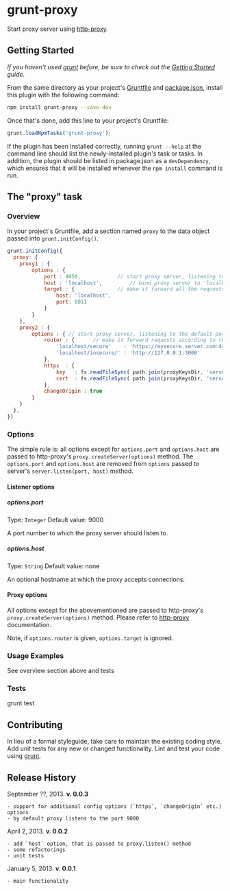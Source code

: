 # grunt-proxy

Start proxy server using [http-proxy][].

## Getting Started
_If you haven't used [grunt][] before, be sure to check out the [Getting Started][] guide._

From the same directory as your project's [Gruntfile][Getting Started] and [package.json][],
install this plugin with the following command:

```bash
npm install grunt-proxy --save-dev
```

Once that's done, add this line to your project's Gruntfile:

```js
grunt.loadNpmTasks('grunt-proxy');
```

If the plugin has been installed correctly, running `grunt --help`
at the command line should list the newly-installed plugin's task
or tasks. In addition, the plugin should be listed in package.json
as a `devDependency`, which ensures that it will be installed whenever
the `npm install` command is run.

[grunt]: http://gruntjs.com/
[Getting Started]: https://github.com/gruntjs/grunt/blob/devel/docs/getting_started.md
[package.json]: https://npmjs.org/doc/json.html
[http-proxy]: https://npmjs.org/package/http-proxy

## The "proxy" task

### Overview
In your project's Gruntfile, add a section named `proxy` to the data object passed into `grunt.initConfig()`.

```js
grunt.initConfig({
  proxy: {
    proxy1 : {
    	options : {
    		port : 8050,			// start proxy server, listening to the port 8050
			host : 'localhost',			// bind proxy server to 'localhost' interface
			target : {				// make it forward all the requests to localhost:8011
				host: 'localhost',
				port: 8011
			}
		}
    },
    proxy2 : {
    	options : { // start proxy server, listening to the default port 9000
			router : {		// make it forward requests according to this table
				'localhost/secure'    : 'https://mysecure.server.com:443/subpath',
                'localhost/insecure/' : 'http://127.0.0.1:3000'
			},
			https  : {
				key   : fs.readFileSync( path.join(proxyKeysDir, 'server.key'), 'utf8' ),
                cert  : fs.readFileSync( path.join(proxyKeysDir, 'server.crt'), 'utf8' )
			},
			changeOrigin : true
		}
    }
  },
})
```

### Options

The simple rule is: all options except for `options.port` and `options.host` are passed to
http-proxy's `proxy.createServer(options)` method. The `options.port` and `options.host` are
removed from `options` passed to server's `server.listen(port, host)` method.

#### Listener options

##### options.port
Type: `Integer`
Default value: 9000

A port number to which the proxy server should listen to.

##### options.host
Type: `String`
Default value: none

An optional hostname at which the proxy accepts connections.

#### Proxy options

All options except for the abovementioned are passed to http-proxy's 
`proxy.createServer(options)` method. Please refer to [http-proxy][]
documentation.

Note, if `options.router` is given, `options.target` is ignored.

### Usage Examples

See overview section above and tests

### Tests

grunt test

## Contributing
In lieu of a formal styleguide, take care to maintain the existing coding style.
Add unit tests for any new or changed functionality. Lint and test your code using [grunt][].

## Release History
September ??, 2013. **v. 0.0.3**
	
	- support for additional config options (`https`, `changeOrigin` etc.) options
	- by default proxy listens to the port 9000
	
April 2, 2013. **v. 0.0.2**

	- add `host` option, that is passed to proxy.listen() method
	- some refactorings
	- unit tests

January 5, 2013. **v. 0.0.1**

	- main functionality
